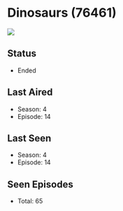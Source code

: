# Dinosaurs (76461)

<img src="https://dg31sz3gwrwan.cloudfront.net/poster/76461/1033803-0-optimized.jpg" />

## Status
* Ended
## Last Aired
* Season: 4
* Episode: 14
## Last Seen
* Season: 4
* Episode: 14
## Seen Episodes
* Total: 65
